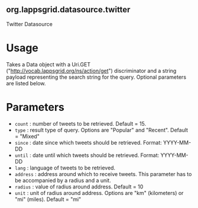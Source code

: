 ## org.lappsgrid.datasource.twitter
Twitter Datasource

# Usage

Takes a Data<String> object with a Uri.GET ("http://vocab.lappsgrid.org/ns/action/get") discriminator and a string payload representing the search string for the query. Optional parameters are listed below.

# Parameters

- `count` : number of tweets to be retrieved. Default = 15.
- `type` : result type of query. Options are "Popular" and "Recent". Default = "Mixed"
- `since` : date since which tweets should be retrieved. Format: YYYY-MM-DD
- `until` : date until which tweets should be retrieved. Format: YYYY-MM-DD
- `lang` : language of tweets to be retrieved.
- `address` : address around which to receive tweets. This parameter has to be accompanied by a radius and a unit.
- `radius` : value of radius around address. Default = 10
- `unit` : unit of radius around address. Options are "km" (kilometers) or "mi" (miles). Default = "mi"